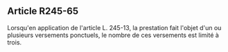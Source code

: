 ## Article R245-65

Lorsqu'en application de l'article L. 245-13, la prestation fait l'objet d'un ou plusieurs versements ponctuels,
le nombre de ces versements est limité à trois.

